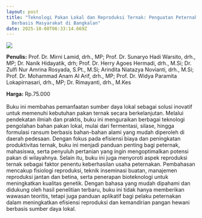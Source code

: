 ```yaml
---
layout: post
title: "Teknologi Pakan Lokal dan Reproduksi Ternak: Penguatan Peternakan
  Berbasis Masyarakat di Bangkalan"
date: 2025-10-08T06:33:14.669Z
---
```

![](/images/uploads/isbn-teknologi-pakan-lokal-dan-reproduksi-ternak.jpg)

**P﻿enulis:** Prof. Dr. Mirni Lamid, drh., MP; 
Prof. Dr. Sunaryo Hadi Warsito, drh., MP; Dr. Nanik Hidayatik, drh; 
Prof. Dr. Herry Agoes Hermadi, drh., M.Si; Dr. Zulfi Nur Amrina Rosyada, S.Pt., M.Si; Arindita Niatazya Novianti, drh., M.Si; Prof. Dr. Mohammad Anam Al Arif, drh., MP; 
Prof. Dr. Widya Paramita Lokapirnasari, drh., MP; Dr. Rimayanti, drh., M.Kes

**Harga:** Rp.75.000\
\
Buku ini membahas pemanfaatan sumber daya lokal sebagai solusi inovatif untuk memenuhi kebutuhan pakan ternak secara berkelanjutan. Melalui pendekatan ilmiah dan praktis, buku ini menguraikan berbagai teknologi pengolahan bahan pakan lokal, mulai dari fermentasi, silase, hingga formulasi ransum berbasis bahan-bahan alami yang mudah diperoleh di daerah pedesaan. Dengan fokus pada efisiensi biaya dan peningkatan produktivitas ternak, buku ini menjadi panduan penting bagi peternak, mahasiswa, serta penyuluh pertanian yang ingin mengoptimalkan potensi pakan di wilayahnya. Selain itu, buku ini juga menyoroti aspek reproduksi ternak sebagai faktor penentu keberhasilan usaha peternakan. Pembahasan mencakup fisiologi reproduksi, teknik inseminasi buatan, manajemen reproduksi jantan dan betina, serta penerapan bioteknologi untuk meningkatkan kualitas genetik. Dengan bahasa yang mudah dipahami dan didukung oleh hasil penelitian terbaru, buku ini tidak hanya memberikan wawasan teoritis, tetapi juga panduan aplikatif bagi pelaku peternakan dalam meningkatkan efisiensi reproduksi dan kemandirian pangan hewani berbasis sumber daya lokal.